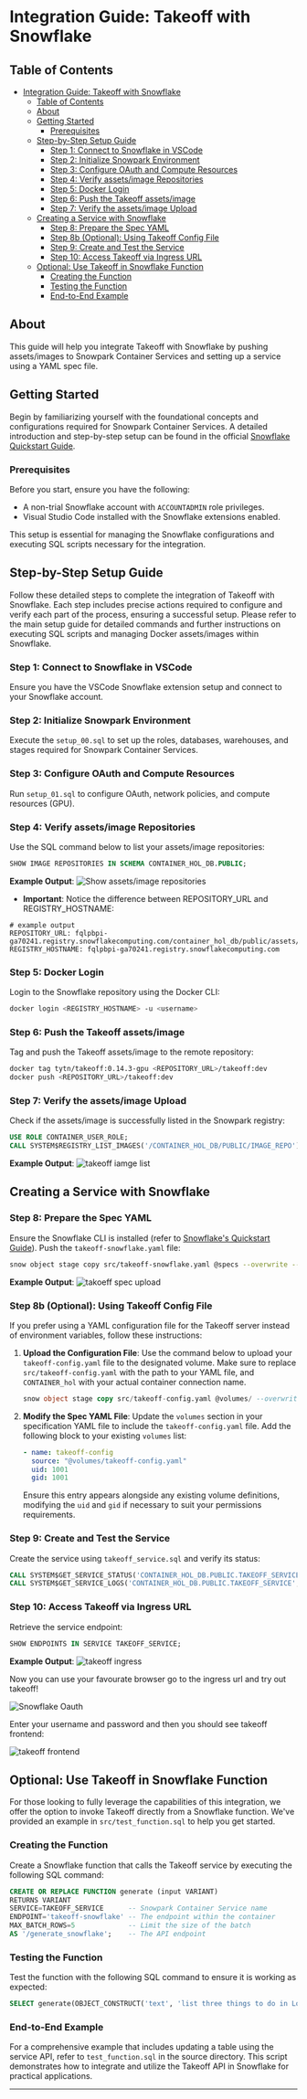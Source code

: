 # Integration Guide: Takeoff with Snowflake

## Table of Contents

- [Integration Guide: Takeoff with Snowflake](#integration-guide-takeoff-with-snowflake)
  - [Table of Contents](#table-of-contents)
  - [About ](#about-)
  - [Getting Started ](#getting-started-)
    - [Prerequisites](#prerequisites)
  - [Step-by-Step Setup Guide](#step-by-step-setup-guide)
    - [Step 1: Connect to Snowflake in VSCode](#step-1-connect-to-snowflake-in-vscode)
    - [Step 2: Initialize Snowpark Environment](#step-2-initialize-snowpark-environment)
    - [Step 3: Configure OAuth and Compute Resources](#step-3-configure-oauth-and-compute-resources)
    - [Step 4: Verify assets/image Repositories](#step-4-verify-assetsimage-repositories)
    - [Step 5: Docker Login](#step-5-docker-login)
    - [Step 6: Push the Takeoff assets/image](#step-6-push-the-takeoff-assetsimage)
    - [Step 7: Verify the assets/image Upload](#step-7-verify-the-assetsimage-upload)
  - [Creating a Service with Snowflake](#creating-a-service-with-snowflake)
    - [Step 8: Prepare the Spec YAML](#step-8-prepare-the-spec-yaml)
    - [Step 8b (Optional): Using Takeoff Config File](#step-8b-optional-using-takeoff-config-file)
    - [Step 9: Create and Test the Service](#step-9-create-and-test-the-service)
    - [Step 10: Access Takeoff via Ingress URL](#step-10-access-takeoff-via-ingress-url)
  - [Optional: Use Takeoff in Snowflake Function](#optional-use-takeoff-in-snowflake-function)
    - [Creating the Function](#creating-the-function)
    - [Testing the Function](#testing-the-function)
    - [End-to-End Example](#end-to-end-example)

## About <a name = "about"></a>

This guide will help you integrate Takeoff with Snowflake by pushing assets/images to Snowpark Container Services and setting up a service using a YAML spec file.

## Getting Started <a name="getting_started"></a>

Begin by familiarizing yourself with the foundational concepts and configurations required for Snowpark Container Services. A detailed introduction and step-by-step setup can be found in the official [Snowflake Quickstart Guide](https://quickstarts.snowflake.com/guide/intro_to_snowpark_container_services/index.html#0).

### Prerequisites

Before you start, ensure you have the following:
- A non-trial Snowflake account with `ACCOUNTADMIN` role privileges.
- Visual Studio Code installed with the Snowflake extensions enabled.
  
This setup is essential for managing the Snowflake configurations and executing SQL scripts necessary for the integration.


## Step-by-Step Setup Guide

Follow these detailed steps to complete the integration of Takeoff with Snowflake. Each step includes precise actions required to configure and verify each part of the process, ensuring a successful setup. Please refer to the main setup guide for detailed commands and further instructions on executing SQL scripts and managing Docker assets/images within Snowflake.


### Step 1: Connect to Snowflake in VSCode
Ensure you have the VSCode Snowflake extension setup and connect to your Snowflake account.

### Step 2: Initialize Snowpark Environment
Execute the `setup_00.sql` to set up the roles, databases, warehouses, and stages required for Snowpark Container Services.

### Step 3: Configure OAuth and Compute Resources
Run `setup_01.sql` to configure OAuth, network policies, and compute resources (GPU).

### Step 4: Verify assets/image Repositories
Use the SQL command below to list your assets/image repositories:

```sql
SHOW IMAGE REPOSITORIES IN SCHEMA CONTAINER_HOL_DB.PUBLIC;
```
**Example Output**:
![Show assets/image repositories](assets/image.png)

- **Important**: Notice the difference between REPOSITORY_URL and REGISTRY_HOSTNAME:

```
# example output
REPOSITORY_URL: fqlpbpi-ga70241.registry.snowflakecomputing.com/container_hol_db/public/assets/image_repo
REGISTRY_HOSTNAME: fqlpbpi-ga70241.registry.snowflakecomputing.com
```


### Step 5: Docker Login
Login to the Snowflake repository using the Docker CLI:

```bash
docker login <REGISTRY_HOSTNAME> -u <username>
```

### Step 6: Push the Takeoff assets/image
Tag and push the Takeoff assets/image to the remote repository:

```bash
docker tag tytn/takeoff:0.14.3-gpu <REPOSITORY_URL>/takeoff:dev
docker push <REPOSITORY_URL>/takeoff:dev
```

### Step 7: Verify the assets/image Upload
Check if the assets/image is successfully listed in the Snowpark registry:

```sql
USE ROLE CONTAINER_USER_ROLE;
CALL SYSTEM$REGISTRY_LIST_IMAGES('/CONTAINER_HOL_DB/PUBLIC/IMAGE_REPO');
```

**Example Output**:
![takeoff iamge list](assets/image-1.png)

## Creating a Service with Snowflake

### Step 8: Prepare the Spec YAML
Ensure the Snowflake CLI is installed (refer to [Snowflake's Quickstart Guide](https://quickstarts.snowflake.com/guide/intro_to_snowpark_container_services/index.html#2)). Push the `takeoff-snowflake.yaml` file:

```bash
snow object stage copy src/takeoff-snowflake.yaml @specs --overwrite --connection CONTAINER_hol
```

**Example Output**:
![takoeff spec upload](assets/image-2.png)

### Step 8b (Optional): Using Takeoff Config File

If you prefer using a YAML configuration file for the Takeoff server instead of environment variables, follow these instructions:

1. **Upload the Configuration File**:
   Use the command below to upload your `takeoff-config.yaml` file to the designated volume. Make sure to replace `src/takeoff-config.yaml` with the path to your YAML file, and `CONTAINER_hol` with your actual container connection name.

   ```sql
   snow object stage copy src/takeoff-config.yaml @volumes/ --overwrite --connection CONTAINER_hol 
   ```

2. **Modify the Spec YAML File**:
   Update the `volumes` section in your specification YAML file to include the `takeoff-config.yaml` file. Add the following block to your existing `volumes` list:

   ```yaml
   - name: takeoff-config
     source: "@volumes/takeoff-config.yaml"
     uid: 1001
     gid: 1001
   ```

   Ensure this entry appears alongside any existing volume definitions, modifying the `uid` and `gid` if necessary to suit your permissions requirements.


### Step 9: Create and Test the Service
Create the service using `takeoff_service.sql` and verify its status:

```sql
CALL SYSTEM$GET_SERVICE_STATUS('CONTAINER_HOL_DB.PUBLIC.TAKEOFF_SERVICE');
CALL SYSTEM$GET_SERVICE_LOGS('CONTAINER_HOL_DB.PUBLIC.TAKEOFF_SERVICE', '0', 'takeoff', 50);
```

### Step 10: Access Takeoff via Ingress URL
Retrieve the service endpoint:

```sql
SHOW ENDPOINTS IN SERVICE TAKEOFF_SERVICE;
```

**Example Output**:
![takeoff ingress](assets/image-3.png)


Now you can use your favourate browser go to the ingress url and try out takeoff!

![Snowflake Oauth](assets/image-4.png)

Enter your username and password and then you should see takeoff frontend:

![takeoff frontend](assets/image-5.png)


## Optional: Use Takeoff in Snowflake Function

For those looking to fully leverage the capabilities of this integration, we offer the option to invoke Takeoff directly from a Snowflake function. We've provided an example in `src/test_function.sql` to help you get started.

### Creating the Function

Create a Snowflake function that calls the Takeoff service by executing the following SQL command:

```sql
CREATE OR REPLACE FUNCTION generate (input VARIANT)
RETURNS VARIANT
SERVICE=TAKEOFF_SERVICE      -- Snowpark Container Service name
ENDPOINT='takeoff-snowflake' -- The endpoint within the container
MAX_BATCH_ROWS=5             -- Limit the size of the batch
AS '/generate_snowflake';    -- The API endpoint
```

### Testing the Function

Test the function with the following SQL command to ensure it is working as expected:

```sql
SELECT generate(OBJECT_CONSTRUCT('text', 'list three things to do in London')) AS result;
```

### End-to-End Example

For a comprehensive example that includes updating a table using the service API, refer to `test_function.sql` in the source directory. This script demonstrates how to integrate and utilize the Takeoff API in Snowflake for practical applications.

---
